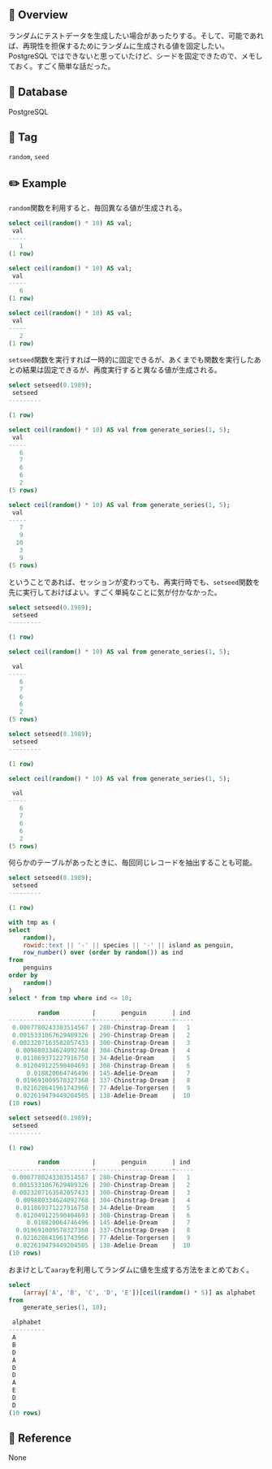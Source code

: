 ## :memo: Overview

ランダムにテストデータを生成したい場合があったりする。そして、可能であれば、再現性を担保するためにランダムに生成される値を固定したい。PostgreSQL ではできないと思っていたけど、シードを固定できたので、メモしておく。すごく簡単な話だった。

## :floppy_disk: Database

PostgreSQL

## :bookmark: Tag

`random`, `seed`

## :pencil2: Example

`random`関数を利用すると、毎回異なる値が生成される。

```sql
select ceil(random() * 10) AS val;
 val
-----
   1
(1 row)

select ceil(random() * 10) AS val;
 val
-----
   6
(1 row)

select ceil(random() * 10) AS val;
 val
-----
   2
(1 row)

```

`setseed`関数を実行すれば一時的に固定できるが、あくまでも関数を実行したあとの結果は固定できるが、再度実行すると異なる値が生成される。

```sql
select setseed(0.1989);
 setseed
---------

(1 row)

select ceil(random() * 10) AS val from generate_series(1, 5);
 val
-----
   6
   7
   6
   6
   2
(5 rows)

select ceil(random() * 10) AS val from generate_series(1, 5);
 val
-----
   7
   9
  10
   3
   9
(5 rows)
```

ということであれば、セッションが変わっても、再実行時でも、`setseed`関数を先に実行しておけばよい。すごく単純なことに気が付かなかった。

```sql
select setseed(0.1989);
 setseed
---------

(1 row)

select ceil(random() * 10) AS val from generate_series(1, 5);

 val
-----
   6
   7
   6
   6
   2
(5 rows)

select setseed(0.1989);
 setseed
---------

(1 row)

select ceil(random() * 10) AS val from generate_series(1, 5);

 val
-----
   6
   7
   6
   6
   2
(5 rows)
```

何らかのテーブルがあったときに、毎回同じレコードを抽出することも可能。

```sql
select setseed(0.1989);
 setseed
---------

(1 row)

with tmp as (
select
    random(),
    rowid::text || '-' || species || '-' || island as penguin,
    row_number() over (order by random()) as ind
from
    penguins
order by
    random()
)
select * from tmp where ind <= 10;

        random         |       penguin       | ind
-----------------------+---------------------+-----
 0.0007780243303514567 | 280-Chinstrap-Dream |   1
 0.0015331067629489326 | 290-Chinstrap-Dream |   2
 0.0023207163582057433 | 300-Chinstrap-Dream |   3
  0.009880334624092768 | 304-Chinstrap-Dream |   4
  0.011869371227916758 | 34-Adelie-Dream     |   5
  0.012049122590404693 | 308-Chinstrap-Dream |   6
     0.018820064746496 | 145-Adelie-Dream    |   7
  0.019691009578327368 | 337-Chinstrap-Dream |   8
  0.021628641961743966 | 77-Adelie-Torgersen |   9
  0.022619479449204505 | 138-Adelie-Dream    |  10
(10 rows)

select setseed(0.1989);
 setseed
---------

(1 row)

        random         |       penguin       | ind
-----------------------+---------------------+-----
 0.0007780243303514567 | 280-Chinstrap-Dream |   1
 0.0015331067629489326 | 290-Chinstrap-Dream |   2
 0.0023207163582057433 | 300-Chinstrap-Dream |   3
  0.009880334624092768 | 304-Chinstrap-Dream |   4
  0.011869371227916758 | 34-Adelie-Dream     |   5
  0.012049122590404693 | 308-Chinstrap-Dream |   6
     0.018820064746496 | 145-Adelie-Dream    |   7
  0.019691009578327368 | 337-Chinstrap-Dream |   8
  0.021628641961743966 | 77-Adelie-Torgersen |   9
  0.022619479449204505 | 138-Adelie-Dream    |  10
(10 rows)
```

おまけとして`aaray`を利用してランダムに値を生成する方法をまとめておく。

```sql
select
    (array['A', 'B', 'C', 'D', 'E'])[ceil(random() * 5)] as alphabet
from
    generate_series(1, 10);

 alphabet
----------
 A
 B
 D
 A
 D
 D
 A
 E
 D
 D
(10 rows)
```

## :closed_book: Reference

None
